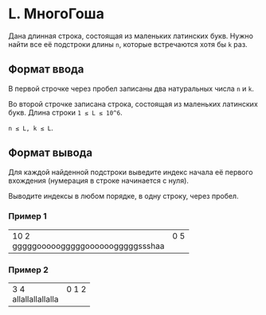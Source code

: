 # L. МногоГоша

Дана длинная строка, состоящая из маленьких латинских букв. Нужно найти все её подстроки длины `n`, 
которые встречаются хотя бы `k` раз.

## Формат ввода

В первой строчке через пробел записаны два натуральных числа `n` и `k`.

Во второй строчке записана строка, состоящая из маленьких латинских букв. Длина строки `1 ≤ L ≤ 10^6`.

`n ≤ L, k ≤ L`.

## Формат вывода

Для каждой найденной подстроки выведите индекс начала её первого вхождения (нумерация в строке начинается с нуля).

Выводите индексы в любом порядке, в одну строку, через пробел.

### Пример 1

<table><tr>
<td>
10 2<br>
gggggooooogggggoooooogggggssshaa<br>
</td>
<td>
0 5<br>
<br>
</td>
</tr></table>

### Пример 2

<table><tr>
<td>
3 4<br>
allallallallalla<br>
</td>
<td>
0 1 2<br>
<br>
</td>
</tr></table>



